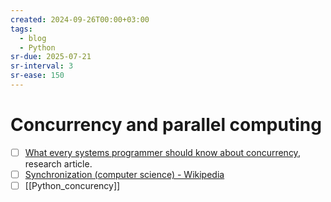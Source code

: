 ```yaml
---
created: 2024-09-26T00:00+03:00
tags:
  - blog
  - Python
sr-due: 2025-07-21
sr-interval: 3
sr-ease: 150
---
```


# Concurrency and parallel computing

- [ ] [What every systems programmer should know about concurrency](articles/Kline-concurrency_primer.pdf), research article.
- [ ] [Synchronization (computer science) - Wikipedia](https://en.wikipedia.org/wiki/Synchronization_\(computer_science\))
- [ ] [[Python_concurency]]
